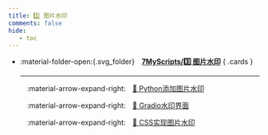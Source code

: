 ```yaml
---
title: 3️⃣️ 图片水印
comments: false
hide:
   - toc
---
```


<div class="grid cards index-info" markdown>

-   :material-folder-open:{.svg_folder}&emsp;__[7MyScripts/3️⃣️ 图片水印](./index.md)__
{ .cards }

	---

	&emsp;:material-arrow-expand-right:&emsp;[🦩 Python添加图片水印](./A.md)

	&emsp;:material-arrow-expand-right:&emsp;[🦩 Gradio水印界面](./B.md)

	&emsp;:material-arrow-expand-right:&emsp;[🦩 CSS实现图片水印](./C.md)

</div>